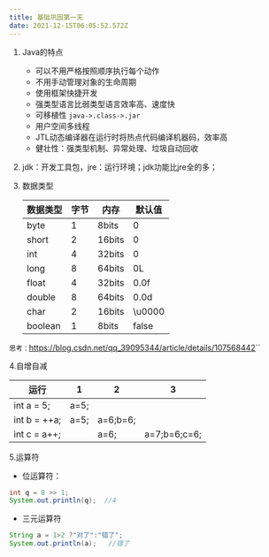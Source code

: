 ```yaml
---
title: 基础巩固第一天
date: 2021-12-15T06:05:52.572Z
---
```

1. Java的特点

   * 可以不用严格按照顺序执行每个动作
   * 不用手动管理对象的生命周期
   * 使用框架快捷开发
   * 强类型语言比弱类型语言效率高、速度快
   * 可移植性 `java->.class->.jar`
   * 用户空间多线程
   * JTL动态编译器在运行时将热点代码编译机器码，效率高
   * 健壮性：强类型机制、异常处理、垃圾自动回收
2. jdk：开发工具包，jre：运行环境；jdk功能比jre全的多；
3. 数据类型

   | 数据类型    | 字节  | 内存     | 默认值    |
   | ------- | --- | ------ | ------ |
   | byte    | 1   | 8bits  | 0      |
   | short   | 2   | 16bits | 0      |
   | int     | 4   | 32bits | 0      |
   | long    | 8   | 64bits | 0L     |
   | float   | 4   | 32bits | 0.0f   |
   | double  | 8   | 64bits | 0.0d   |
   | char    | 2   | 16bits | \u0000 |
   | boolean | 1   | 8bits  | false  |

`思考：`<https://blog.csdn.net/qq_39095344/article/details/107568442>``

4.自增自减

| 运行           | 1    | 2        | 3            |
| ------------ | ---- | -------- | ------------ |
| int a = 5;   | a=5; |          |              |
| int b = ++a; | a=5; | a=6;b=6; |              |
| int c = a++; |      | a=6;     | a=7;b=6;c=6; |

5.运算符

* 位运算符：

```java
int q = 8 >> 1;        
System.out.println(q);  //4
```

* 三元运算符

```java
String a = 1>2 ?"对了":"错了";
System.out.println(a);   //错了
```